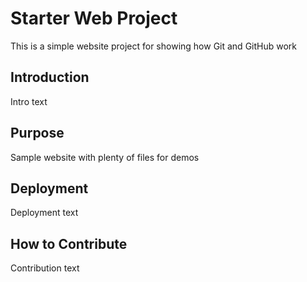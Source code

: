 # Starter Web Project

This is a simple website project for showing how Git and GitHub work

## Introduction

Intro text

## Purpose

Sample website with plenty of files for demos

## Deployment

Deployment text

## How to Contribute

Contribution text